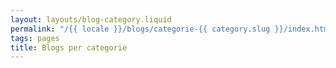 ```yaml
---
layout: layouts/blog-category.liquid
permalink: "/{{ locale }}/blogs/categorie-{{ category.slug }}/index.html"
tags: pages
title: Blogs per categorie
---
```

